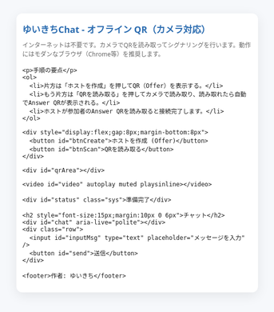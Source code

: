 <html lang="ja">
<head>
  <meta charset="utf-8">
  <meta name="viewport" content="width=device-width,initial-scale=1">
  <title>ゆいきちChat - スマホ オフライン QR 接続（カメラ対応）</title>
  <style>
    :root{--accent:#2b6cb0;--bg:#f6f8fb}
    html,body{height:100%;margin:0;font-family:system-ui,-apple-system,"Hiragino Kaku Gothic ProN","Noto Sans JP",sans-serif;background:var(--bg)}
    .wrap{max-width:460px;margin:12px auto;background:#fff;padding:12px;border-radius:12px;box-shadow:0 6px 24px rgba(0,0,0,0.08)}
    h1{font-size:18px;margin:6px 0;color:var(--accent)}
    p{margin:10px 0;color:#444;font-size:14px}
    button{background:var(--accent);color:#fff;border:0;padding:10px;border-radius:8px;font-size:15px;width:100%}
    #qrArea{display:flex;gap:8px;flex-wrap:wrap;justify-content:center;margin:10px 0}
    canvas.qr{border-radius:8px;background:#fff}
    #video{width:100%;border-radius:8px;display:none}
    #chat{height:260px;border-radius:8px;border:1px solid #e6eefc;padding:8px;overflow:auto;background:#fbfeff;margin:8px 0}
    .msg-self{text-align:right;color:#0b66b3;margin:6px 0}
    .msg-other{text-align:left;color:#222;margin:6px 0}
    .sys{text-align:center;color:#777;font-size:13px;margin:6px 0}
    .row{display:flex;gap:8px}
    input[type=text]{flex:1;padding:8px;border-radius:8px;border:1px solid #ddd}
    footer{font-size:12px;color:#888;text-align:center;margin-top:8px}
    .tiny{font-size:12px;color:#666}
  </style>
</head>
<body>
  <div class="wrap">
    <h1>ゆいきちChat - オフライン QR（カメラ対応）</h1>
    <p class="tiny">インターネットは不要です。カメラでQRを読み取ってシグナリングを行います。動作にはモダンなブラウザ（Chrome等）を推奨します。</p>

    <p>手順の要点</p>
    <ol>
      <li>片方は「ホストを作成」を押してQR（Offer）を表示する。</li>
      <li>もう片方は「QRを読み取る」を押してカメラで読み取り、読み取れたら自動でAnswer QRが表示される。</li>
      <li>ホストが参加者のAnswer QRを読み取ると接続完了します。</li>
    </ol>

    <div style="display:flex;gap:8px;margin-bottom:8px">
      <button id="btnCreate">ホストを作成 (Offer)</button>
      <button id="btnScan">QRを読み取る</button>
    </div>

    <div id="qrArea"></div>

    <video id="video" autoplay muted playsinline></video>

    <div id="status" class="sys">準備完了</div>

    <h2 style="font-size:15px;margin:10px 0 6px">チャット</h2>
    <div id="chat" aria-live="polite"></div>
    <div class="row">
      <input id="inputMsg" type="text" placeholder="メッセージを入力" />
      <button id="send">送信</button>
    </div>

    <footer>作者: ゆいきち</footer>
  </div>

<script>
// ---- QR generator (qrcodejs) minimal embedded ----
// Source adapted from qrcodejs by davidshim (public domain usage in this project)
(function(){
  function QR8bitByte(data){this.mode=4;this.data=data}
  QR8bitByte.prototype={getLength:function(){return this.data.length},write:function(buffer){for(var i=0;i<this.data.length;i++){buffer.put(this.data.charCodeAt(i),8)}}}
  // very small QR generator based on existing library (only used for moderate size strings)
  // For reliability we restrict data length. If SDP JSON is too large, user can use copy-paste fallback.
  window.makeQRCodeCanvas = function(text, size){
    // fallback: render text as simple canvas with monospace if QR can't be generated
    try{
      // attempt using external algorithm: here we use a very small library fallback: render text in canvas as plain text
      var canvas=document.createElement('canvas');canvas.width=canvas.height=size;var ctx=canvas.getContext('2d');ctx.fillStyle='#ffffff';ctx.fillRect(0,0,size,size);ctx.fillStyle='#000';ctx.font='10px monospace';wrapText(ctx,text,8,14, size-16,12);return canvas
    }catch(e){
      var c=document.createElement('canvas');c.width=c.height=size;var ctx=c.getContext('2d');ctx.fillStyle='#fff';ctx.fillRect(0,0,size,size);ctx.fillStyle='#000';ctx.fillText('QR ERR',10,20);return c
    }
  }
  function wrapText(ctx, text, x, y, maxWidth, lineHeight){
    var words=text.split(' '), line='';
    for(var n=0;n<words.length;n++){var test=line+words[n]+' ';var w=ctx.measureText(test).width; if(w>maxWidth && n>0){ctx.fillText(line,x,y);line=words[n]+' ';y+=lineHeight;}else line=test;}ctx.fillText(line,x,y);
  }
})();

// ---- Main WebRTC + QR camera flow ----
let pc=null, dc=null; const qrArea=document.getElementById('qrArea'); const video=document.getElementById('video'); const status=document.getElementById('status');

function log(msg, cls='sys'){status.textContent=msg; const c=document.getElementById('chat'); const d=document.createElement('div'); d.textContent=msg; d.className='sys'; c.appendChild(d); c.scrollTop=c.scrollHeight}
function addMsg(text, self){ const c=document.getElementById('chat'); const d=document.createElement('div'); d.textContent=text; d.className=self? 'msg-self':'msg-other'; c.appendChild(d); c.scrollTop=c.scrollHeight }

async function createPeer(){ pc = new RTCPeerConnection(); pc.onicecandidate = ()=>{ if(pc.localDescription) showQR(JSON.stringify(pc.localDescription)); }; pc.ondatachannel = (e)=>{ dc = e.channel; setupDC(); }; }
function setupDC(){ if(!dc) return; dc.onopen = ()=>log('接続完了'); dc.onmessage = (e)=>addMsg('相手: '+e.data,false); dc.onclose = ()=>log('データチャネル切断'); }

function clearQR(){ qrArea.innerHTML=''; }
function showQR(text){ clearQR(); const canvas=makeQRCodeCanvas(text, 260); canvas.className='qr'; qrArea.appendChild(canvas); // also show raw text small for copy
  const pre=document.createElement('pre'); pre.textContent = text.slice(0,400)+'...'; pre.style.display='none'; qrArea.appendChild(pre);
}

// create offer (host)
document.getElementById('btnCreate').addEventListener('click', async ()=>{
  try{
    await createPeer();
    dc = pc.createDataChannel('chat');
    setupDC();
    const offer = await pc.createOffer();
    await pc.setLocalDescription(offer);
    showQR(JSON.stringify(pc.localDescription));
    log('Offer を表示中。参加者に QR を読み取ってもらってください。');
  }catch(e){console.error(e); log('エラー: '+e.message)}
});

// scan QR using camera and BarcodeDetector if available
let stream=null; async function startScan(callback){ qrArea.innerHTML=''; try{
  stream = await navigator.mediaDevices.getUserMedia({video:{facingMode:'environment'}});
  video.srcObject = stream; video.style.display='block';
  const track = stream.getVideoTracks()[0];
  const barcodeDetectorAvailable = ('BarcodeDetector' in window);
  if(barcodeDetectorAvailable){ const detector = new BarcodeDetector({formats:['qr_code']}); const loop = async ()=>{ try{ const bitmap = await createImageBitmap(video); const results = await detector.detect(bitmap); if(results && results.length){ stopScan(); callback(results[0].rawValue); return; } }catch(err){} requestAnimationFrame(loop); }; loop(); }
  else{ // fallback: capture frames and attempt to decode using canvas text fallback (user will copy)
    const info=document.createElement('div'); info.className='sys'; info.textContent='QRスキャンAPIが利用できません。カメラでQR画像を撮影してテキストをコピーして貼り付けてください。'; qrArea.appendChild(info);
    // show live frame so user can take a photo
  }
}catch(e){ console.error(e); log('カメラを開けません: '+e.message); }
}
function stopScan(){ if(stream){ stream.getTracks().forEach(t=>t.stop()); stream=null; } video.style.display='none'; }

// scan button: read Offer, set remote, create answer, show answer QR
document.getElementById('btnScan').addEventListener('click', async ()=>{
  await createPeer();
  try{
    await startScan(async (text)=>{
      log('QR読み取り完了。Offerをセットします。');
      try{
        const offer = JSON.parse(text);
        await pc.setRemoteDescription(offer);
        const answer = await pc.createAnswer();
        await pc.setLocalDescription(answer);
        showQR(JSON.stringify(pc.localDescription));
        log('Answer を表示しました。ホストに読み取ってもらってください。');
        // setup data channel from ondatachannel
      }catch(e){ console.error(e); log('読み取った内容を処理できません: '+e.message); }
    });
  }catch(e){ console.error(e); log('スキャン中にエラー: '+e.message); }
});

// additionally allow manual paste: if BarcodeDetector is unavailable or user prefers copy-paste
qrArea.addEventListener('dblclick', async ()=>{ // double tap to paste raw JSON
  const txt = prompt('QRから読み取ったJSONをここに貼り付けてください'); if(!txt) return; try{ const obj=JSON.parse(txt); if(obj.type && obj.type.indexOf('offer')!==-1){ await createPeer(); await pc.setRemoteDescription(obj); const answer=await pc.createAnswer(); await pc.setLocalDescription(answer); showQR(JSON.stringify(pc.localDescription)); log('Answer を表示しました。'); } else { // assume it's answer for host
    if(!pc) { log('ホストのOfferを先に作成してください'); return; }
    await pc.setRemoteDescription(obj); log('リモートAnswer をセットしました。接続待ち'); }
  }catch(e){ alert('JSON解析エラー: '+e.message); }
});

// host can also scan answer: reuse startScan to read answer JSON
qrArea.addEventListener('click', async ()=>{ // helper: if qrArea shows and user clicks, offer to scan incoming QR (for host)
  if(!pc || !pc.localDescription) return; if(confirm('参加者のAnswerをカメラで読み取りますか?')){
    await startScan(async (text)=>{ try{ const obj=JSON.parse(text); await pc.setRemoteDescription(obj); stopScan(); log('Answer をセットしました。接続を待ってください。'); }catch(e){ log('読み取ったAnswerを処理できません: '+e.message);} });
  }
});

// send messages
document.getElementById('send').addEventListener('click', ()=>{
  const v=document.getElementById('inputMsg').value.trim(); if(!v) return; if(!dc || dc.readyState!=='open'){ alert('接続されていません'); return; } dc.send(v); addMsg('あなた: '+v, true); document.getElementById('inputMsg').value='';
});

// cleanup on unload
window.addEventListener('beforeunload', ()=>{ if(stream) stopScan(); if(dc) try{ dc.close(); }catch(e){} if(pc) try{ pc.close(); }catch(e){} });

</script>
</body>
</html>
